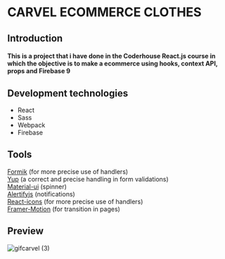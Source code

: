 # CARVEL ECOMMERCE CLOTHES

## Introduction

#### This is a project that i have done in the Coderhouse React.js course in which the objective is to make a ecommerce using hooks, context API, props and Firebase 9

## Development technologies

<ul>
<li>React
    <li>Sass
      <li>Webpack
        <li>Firebase
</ul> 
 
## Tools
 [Formik](https://formik.org/) (for more precise use of handlers) <br/>
 [Yup](https://www.npmjs.com/package/yup) (a correct and precise handling in form validations)  <br/>
 [Material-ui](https://mui.com/) (spinner) <br/>
 [Alertifyjs](https://alertifyjs.com/) (notifications)  <br/>
 [React-icons](https://formik.org/) (for more precise use of handlers) <br/>
 [Framer-Motion](https://www.framer.com/motion/) (for transition in pages)
 
 
 ## Preview
 
 
![gifcarvel (3)](https://user-images.githubusercontent.com/91240448/168525192-4f489855-e709-4151-8d56-b036c83c2361.gif)
